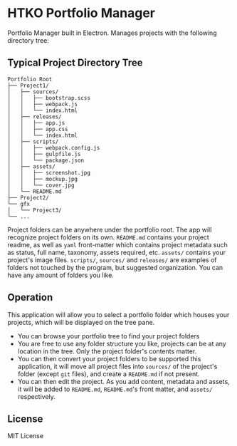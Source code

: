 # HTKO Portfolio Manager

Portfolio Manager built in Electron. Manages projects with the following directory tree:

## Typical Project Directory Tree

```
Portfolio Root
├── Project1/
│   ├── sources/
│   │   ├── bootstrap.scss
│   │   ├── webpack.js
│   │   └── index.html
│   ├── releases/
│   │   ├── app.js
│   │   ├── app.css
│   │   └── index.html
│   ├── scripts/
│   │   ├── webpack.config.js
│   │   ├── gulpfile.js
│   │   └── package.json
│   ├── assets/
│   │   ├── screenshot.jpg
│   │   ├── mockup.jpg
│   │   └── cover.jpg
│   └── README.md
├── Project2/
└── gfx
│   └── Project3/
└── ...
```

Project folders can be anywhere under the portfolio root. The app will recognize project folders on its own.
`README.md` contains your project readme, as well as `yaml` front-matter which contains project metadata such as status, full name, taxonomy, assets required, etc.
`assets/` contains your project's image files.
`scripts/`, `sources/` and `releases/` are examples of folders not touched by the program, but suggested organization. You can have any amount of folders you like.

## Operation

This application will allow you to select a portfolio folder which houses your projects, which will be displayed on the tree pane.
* You can browse your portfolio tree to find your project folders
* You are free to use any folder structure you like, projects can be at any location in the tree. Only the project folder's contents matter.
* You can then convert your project folders to be supported this application, it will move all project files into `sources/` of the project's folder (except `git` files), and create a `README.md` if not present.
* You can then edit the project. As you add content, metadata and assets, it will be added to `README.md`, `README.md`'s front matter, and `assets/` respectively.

## License

MIT License
